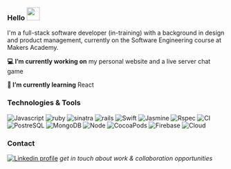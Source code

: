 ### Hello <img src="https://raw.githubusercontent.com/MartinHeinz/MartinHeinz/master/wave.gif" width="30px">

I'm a full-stack software developer (in-training) with a background in design and product management, currently on the Software Engineering course at Makers Academy.

**💻 I’m currently working on** my personal website and a live server chat game

**🌱 I’m currently learning** React

### Technologies & Tools

![Javascript](https://img.shields.io/badge/Code-Javascript-white)
![ruby](https://img.shields.io/badge/Code-Ruby-white)
![sinatra](https://img.shields.io/badge/Frameworks-Sinatra-white)
![rails](https://img.shields.io/badge/Frameworks-Rails-white)
![Swift](https://img.shields.io/badge/Code-Swift-white)
![Jasmine](https://img.shields.io/badge/Test-Jasmine-white)
![Rspec](https://img.shields.io/badge/Test-Rspec-white)
![CI](https://img.shields.io/badge/CI-Travis-white)
![PostreSQL](https://img.shields.io/badge/Tools-PostgreSQL-white)
![MongoDB](https://img.shields.io/badge/Tools-MongoDB-white)
![Node](https://img.shields.io/badge/Tools-Node-white)
![CocoaPods](https://img.shields.io/badge/Tools-CocoaPods-white)
![Firebase](https://img.shields.io/badge/Tools-Firebase-white)
![Cloud](https://img.shields.io/badge/Cloud-AWS-white)


### Contact

[![Linkedin profile](https://img.shields.io/badge/Linkedin-Imogen%20Kraak-0077B5?style=social&logo=linkedin&?labelColor=fff)](http://linkedin.com/in/imogenkraak) *get in touch about work & collaboration opportunities*
